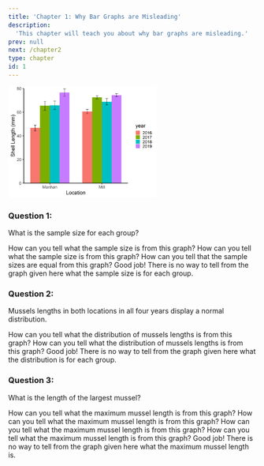 ```yaml
---
title: 'Chapter 1: Why Bar Graphs are Misleading'
description:
  'This chapter will teach you about why bar graphs are misleading.'
prev: null
next: /chapter2
type: chapter
id: 1
---
```


<exercise id="1" title="Introduction" type="slides">

<slides source="chapter1_01_introduction">
</slides>

</exercise>

<exercise id="2" title="Bar Graph Quiz">

<img src="https://raw.githubusercontent.com/dbturner/raisethebar/main/static/length.png" alt="bar graph of mean shell lengths with standard errors" width="60%"/>

### Question 1:

What is the sample size for each group?

<choice>

<opt text="all groups have large (>30) sample size">
How can you tell what the sample size is from this graph?
</opt>

<opt text="all groups have small (<10) sample size">
How can you tell what the sample size is from this graph?
</opt>

<opt text="the number in each group is unclear, but they are all the same sample size">
How can you tell that the sample sizes are equal from this graph?
</opt>

<opt text="the number in each group is not clear from this graph" correct="true">
Good job! There is no way to tell from the graph given here what the sample size is for each group.
</opt>

</choice>

### Question 2:

Mussels lengths in both locations in all four years display a normal distribution.

<choice>
<opt text="true - the data show a normal distribution">
How can you tell what the distribution of mussels lengths is from this graph?
</opt>

<opt text="false - the data show a non-normal distribution">
How can you tell what the distribution of mussels lengths is from this graph?
</opt>

<opt text="it is unclear what the distribution of the data is" correct="true">
Good job! There is no way to tell from the graph given here what the distribution is for each group.
</opt>

</choice>

### Question 3:

What is the length of the largest mussel?

<choice>

<opt text="None of the groups have mussel shell lengths greater than 80mm">
How can you tell what the maximum mussel length is from this graph?
</opt>

<opt text="All of the groups have a maximum mussel shell length that is greater than 80mm">
How can you tell what the maximum mussel length is from this graph?
</opt>

<opt text="The largest mussel shell in all the groups is approximately 131 mm long">
How can you tell what the maximum mussel length is from this graph?
</opt>

<opt text="The largest mussel shell length in all the groups is approximately 79 mm long">
How can you tell what the maximum mussel length is from this graph?
</opt>

<opt text="It is unclear from this graph what the maximum mussel shell length is for each group" correct="true">
Good job! There is no way to tell from the graph given here what the maximum mussel length is.
</opt>

</choice>

</exercise>


<exercise id="3" title="Why Bar Graphs are Misleading" type="slides">

<slides source="chapter1_03_misleading">
</slides>

</exercise>